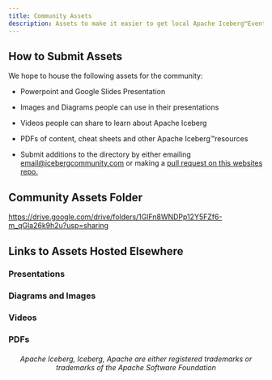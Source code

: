 ```yaml
---
title: Community Assets
description: Assets to make it easier to get local Apache Iceberg™Events Going
---
```


## How to Submit Assets

We hope to house the following assets for the community:

- Powerpoint and Google Slides Presentation

- Images and Diagrams people can use in their presentations

- Videos people can share to learn about Apache Iceberg

- PDFs of content, cheat sheets and other Apache Iceberg™resources

- Submit additions to the directory by either emailing email@icebergcommunity.com or making a [pull request on this websites repo.](https://github.com/AlexMercedCoder/iceberg-community)

## Community Assets Folder

https://drive.google.com/drive/folders/1GlFn8WNDPp12Y5FZf6-m_qGla26k9h2u?usp=sharing

## Links to Assets Hosted Elsewhere

### Presentations

### Diagrams and Images

### Videos

### PDFs


<h6><center>Apache Iceberg, Iceberg, Apache are either registered trademarks or trademarks of the Apache Software Foundation</center></h6>